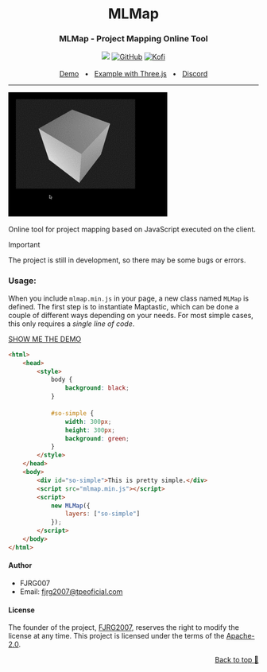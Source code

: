 <div align="center">
  <h1>MLMap</h1>
  <h3>MLMap - Project Mapping Online Tool</h3>
  <img src="https://img.shields.io/badge/Typescript-purple?style=for-the-badge&logo=typescript&logoColor=white"/> 
  <a href="https://github.com/FJRG2007"> <img alt="GitHub" src="https://img.shields.io/badge/GitHub-purple?style=for-the-badge&logo=github&logoColor=white"/></a>
  <a href="https://ko-fi.com/fjrg2007"> <img alt="Kofi" src="https://img.shields.io/badge/Ko--fi-purple?style=for-the-badge&logo=ko-fi&logoColor=white"></a>
  <br />
  <br />
  <a href="https://fjrg2007.github.io/mlmap/demo/">Demo</a>
  <span>&nbsp;&nbsp;•&nbsp;&nbsp;</span>
  <a href="https://fjrg2007.github.io/mlmap/examples/three-js-demo">Example with Three.js</a>
  <span>&nbsp;&nbsp;•&nbsp;&nbsp;</span>
  <a href="https://tpe.li/dsc">Discord</a>
  <br />
  <hr />
</div>

![mlmap animation](https://github.com/FJRG2007/mlmap/raw/refs/heads/main/demo/three-js-demo/mlmap.gif "MLMap JS")

Online tool for project mapping based on JavaScript executed on the client.

> [!IMPORTANT]
> The project is still in development, so there may be some bugs or errors.

### Usage:

When you include `mlmap.min.js` in your page, a new class named `MLMap` is defined. The first step is to instantiate Maptastic, which can be done a couple of different ways depending on your needs. For most simple cases, this only requires a _single line of code_.

[SHOW ME THE DEMO](https://fjrg2007.github.io/mlmap/demo/)

```html
<html>
    <head>
		<style>
			body {
        		background: black;
        	}
			
			#so-simple {
				width: 300px;
				height: 300px;
				background: green;
			}
		</style>
	</head>
	<body>
		<div id="so-simple">This is pretty simple.</div>
		<script src="mlmap.min.js"></script>
		<script>
			new MLMap({
				layers: ["so-simple"]
			});
		</script>
    </body>
</html>
```

#### Author
 - FJRG007
 - Email: [fjrg2007@tpeoficial.com](mailto:fjrg2007@tpeoficial.com)

#### License
The founder of the project, [FJRG2007](https://github.com/FJRG2007/), reserves the right to modify the license at any time.
This project is licensed under the terms of the [Apache-2.0](./LICENSE).

<p align="right"><a href="#top">Back to top 🔼</a></p>